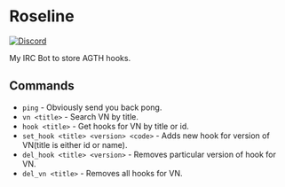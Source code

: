# Roseline

[![Discord](https://discordapp.com/api/guilds/417300579988275202/widget.png)](https://discord.gg/zSYEFb4)

My IRC Bot to store AGTH hooks.

## Commands

* `ping` - Obviously send you back pong.
* `vn <title>` - Search VN by title.
* `hook <title>` - Get hooks for VN by title or id.
* `set_hook <title> <version> <code>` - Adds new hook for version of VN(title is either id or name).
* `del_hook <title> <version>` - Removes particular version of hook for VN.
* `del_vn <title>` - Removes all hooks for VN.
